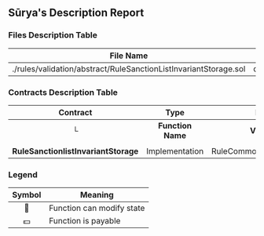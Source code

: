 ## Sūrya's Description Report

### Files Description Table


|  File Name  |  SHA-1 Hash  |
|-------------|--------------|
| ./rules/validation/abstract/RuleSanctionListInvariantStorage.sol | dfda2a2bbee5719c4820c0df23d78552fa08cc90 |


### Contracts Description Table


|  Contract  |         Type        |       Bases      |                  |                 |
|:----------:|:-------------------:|:----------------:|:----------------:|:---------------:|
|     └      |  **Function Name**  |  **Visibility**  |  **Mutability**  |  **Modifiers**  |
||||||
| **RuleSanctionlistInvariantStorage** | Implementation | RuleCommonInvariantStorage |||


### Legend

|  Symbol  |  Meaning  |
|:--------:|-----------|
|    🛑    | Function can modify state |
|    💵    | Function is payable |
